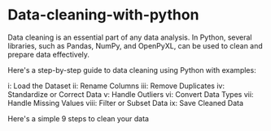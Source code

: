 # Data-cleaning-with-python

Data cleaning is an essential part of any data analysis. In Python, several libraries, such as Pandas, NumPy, and OpenPyXL, can be used to clean and prepare data effectively.

Here's a step-by-step guide to data cleaning using Python with examples:

i:  Load the Dataset
ii: Rename Columns
iii: Remove Duplicates
iv: Standardize or Correct Data
v: Handle Outliers
vi: Convert Data Types
vii: Handle Missing Values
viii: Filter or Subset Data
ix: Save Cleaned Data

Here's a simple 9 steps to clean your data
